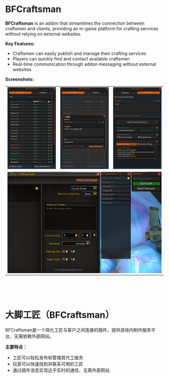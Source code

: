 # BFCraftsman

**BFCraftsman** is an addon that streamlines the connection between craftsmen and clients, providing an in-game platform for crafting services without relying on external websites.

**Key Features:**

- Craftsmen can easily publish and manage their crafting services
- Players can quickly find and contact available craftsmen
- Real-time communication through addon messaging without external websites

**Screenshots:**

<table>
  <tr>
    <td><img src="https://raw.githubusercontent.com/BigFootTeam/BFCraftsman/refs/heads/main/.preview/BFC_1.png" alt="Screenshot 1"/></td>
    <td><img src="https://raw.githubusercontent.com/BigFootTeam/BFCraftsman/refs/heads/main/.preview/BFC_2.png" alt="Screenshot 2"/></td>
    <td><img src="https://raw.githubusercontent.com/BigFootTeam/BFCraftsman/refs/heads/main/.preview/BFC_3.png" alt="Screenshot 3"/></td>
  </tr>
  <tr>
    <td colspan="3" align="center"><img src="https://raw.githubusercontent.com/BigFootTeam/BFCraftsman/refs/heads/main/.preview/BFC_4.png" alt="Screenshot 4"/></td>
  </tr>
</table>

</br>
</br>
</br>

# 大脚工匠（BFCraftsman）

BFCraftsman是一个简化工匠与客户之间连接的插件，提供游戏内制作服务平台，无需依赖外部网站。

**主要特点：**

- 工匠可以轻松发布和管理其代工服务
- 玩家可以快速找到并联系可用的工匠
- 通过插件消息实现近乎实时的通信，无需外部网站
